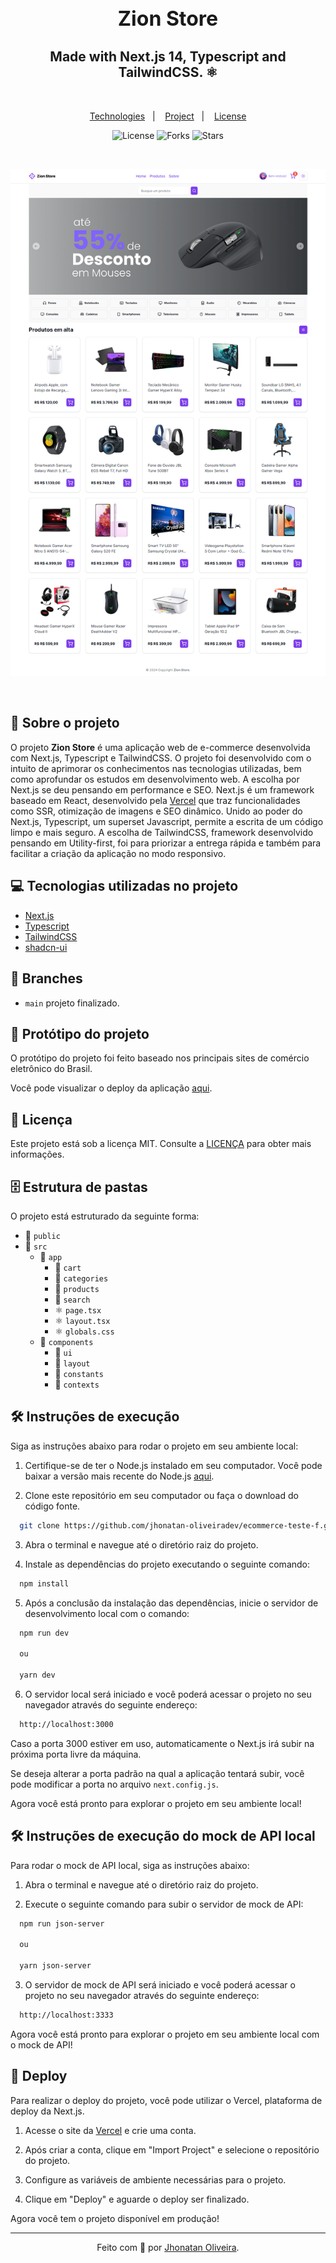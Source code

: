 <div align="center">
<h1 style="font-weight: semibold; font-size: 32px;">Zion Store</h1>
<h2 align="center">Made with Next.js 14, Typescript and TailwindCSS. ⚛</h2>
</div>

&nbsp;

<p align="center">
  <a href="#Technologies">Technologies</a>&nbsp;&nbsp;&nbsp;|&nbsp;&nbsp;&nbsp;
  <a href="#Project">Project</a>&nbsp;&nbsp;&nbsp;|&nbsp;&nbsp;&nbsp;
  <a href="#License">License</a>
</p>

<p align="center">
 <img  src="https://img.shields.io/static/v1?label=license&message=MIT&color=04D361&labelColor=281F3D" alt="License" />
  <img src="https://img.shields.io/github/repo-size/jhonatan-oliveiradev/ecommerce-teste-f?label=forks&message=MIT&color=04D361&labelColor=281F3D" alt="Forks" />
  <img src="https://img.shields.io/github/stars/jhonatan-oliveiradev/ecommerce-teste-f?label=stars&message=MIT&color=04D361&labelColor=14061f" alt="Stars" />
</p>
&nbsp;
&nbsp;
&nbsp;

<div align="center">

  ![Cover](./public/preview.png)

</div>

&nbsp;

## 📖 Sobre o projeto

O projeto **Zion Store** é uma aplicação web de e-commerce desenvolvida com Next.js, Typescript e TailwindCSS. O projeto foi desenvolvido com o intuito de aprimorar os conhecimentos nas tecnologias utilizadas, bem como aprofundar os estudos em desenvolvimento web. A escolha por Next.js se deu pensando em performance e SEO. Next.js é um framework baseado em React, desenvolvido pela [Vercel](https://vercel.com) que traz funcionalidades como SSR, otimização de imagens e SEO dinâmico. Unido ao poder do Next.js, Typescript, um superset Javascript, permite a escrita de um código limpo e mais seguro. A escolha de TailwindCSS, framework desenvolvido pensando em Utility-first, foi para priorizar a entrega rápida e também para facilitar a criação da aplicação no modo responsivo.

## 💻 Tecnologias utilizadas no projeto

- [Next.js](https://nextjs.org/)
- [Typescript](https://www.typescriptlang.org/)
- [TailwindCSS](https://tailwindcss.com/)
- [shadcn-ui](https://shadcn-ui.com/)

## 🌿 Branches

- `main` projeto finalizado.

## 🎨 Protótipo do projeto

O protótipo do projeto foi feito baseado nos principais sites de comércio eletrônico do Brasil.

Você pode visualizar o deploy da aplicação [aqui](https://ecommerce-teste-f.vercel.app).

## 📝 Licença

Este projeto está sob a licença MIT. Consulte a [LICENÇA](./LICENSE) para obter mais informações.

## 🗄️ Estrutura de pastas

O projeto está estruturado da seguinte forma:

- 📁 `public`
- 📁 `src`
  - 📁 `app`
    - 📁 `cart`
    - 📁 `categories`
    - 📁 `products`
    - 📁 `search`
    - ⚛️ `page.tsx`
    - ⚛️ `layout.tsx`
    - ⚛️ `globals.css`
  - 📁 `components`
    - 📁 `ui`
    - 📁 `layout`
    - 📁 `constants`
    - 📁 `contexts`

## 🛠️ Instruções de execução

Siga as instruções abaixo para rodar o projeto em seu ambiente local:

1. Certifique-se de ter o Node.js instalado em seu computador. Você pode baixar a versão mais recente do Node.js [aqui](https://nodejs.org).

2. Clone este repositório em seu computador ou faça o download do código fonte.

```bash
  git clone https://github.com/jhonatan-oliveiradev/ecommerce-teste-f.git
```

3. Abra o terminal e navegue até o diretório raiz do projeto.

4. Instale as dependências do projeto executando o seguinte comando:

```bash
  npm install
```

5. Após a conclusão da instalação das dependências, inicie o servidor de desenvolvimento local com o comando:

```bash
  npm run dev

  ou

  yarn dev
```

6. O servidor local será iniciado e você poderá acessar o projeto no seu navegador através do seguinte endereço:

```bash
  http://localhost:3000
```

Caso a porta 3000 estiver em uso, automaticamente o Next.js irá subir na próxima porta livre da máquina.

Se deseja alterar a porta padrão na qual a aplicação tentará subir, você pode modificar a porta no arquivo `next.config.js`.

Agora você está pronto para explorar o projeto em seu ambiente local!

## 🛠️ Instruções de execução do mock de API local

Para rodar o mock de API local, siga as instruções abaixo:

1. Abra o terminal e navegue até o diretório raiz do projeto.

2. Execute o seguinte comando para subir o servidor de mock de API:

```bash
  npm run json-server

  ou

  yarn json-server
```

3. O servidor de mock de API será iniciado e você poderá acessar o projeto no seu navegador através do seguinte endereço:

```bash
  http://localhost:3333
```

Agora você está pronto para explorar o projeto em seu ambiente local com o mock de API!

## 🚀 Deploy

Para realizar o deploy do projeto, você pode utilizar o Vercel, plataforma de deploy da Next.js.

1. Acesse o site da [Vercel](https://vercel.com) e crie uma conta.

2. Após criar a conta, clique em "Import Project" e selecione o repositório do projeto.

3. Configure as variáveis de ambiente necessárias para o projeto.

4. Clique em "Deploy" e aguarde o deploy ser finalizado.

Agora você tem o projeto disponível em produção!

<hr>

<div align="center">

Feito com 💜 por [Jhonatan Oliveira](https://jhonatanoliveira.com).

</div>
